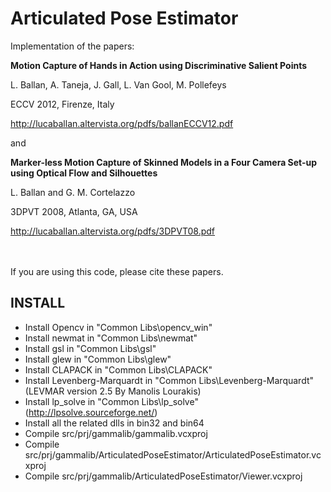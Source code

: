 # Articulated Pose Estimator

Implementation of the papers:
  
**Motion Capture of Hands in Action using Discriminative Salient Points**

L. Ballan, A. Taneja, J. Gall, L. Van Gool, M. Pollefeys

ECCV 2012, Firenze, Italy

http://lucaballan.altervista.org/pdfs/ballanECCV12.pdf


and

**Marker-less Motion Capture of Skinned Models in a Four Camera Set-up using Optical Flow and Silhouettes**

L. Ballan and G. M. Cortelazzo

3DPVT 2008, Atlanta, GA, USA

http://lucaballan.altervista.org/pdfs/3DPVT08.pdf

<BR>
<BR>
If you are using this code, please cite these papers.
<BR>

INSTALL
----
 - Install Opencv in "Common Libs\opencv_win"
 - Install newmat in "Common Libs\newmat"
 - Install gsl in "Common Libs\gsl"
 - Install glew in "Common Libs\glew"
 - Install CLAPACK in "Common Libs\CLAPACK"
 - Install Levenberg-Marquardt in "Common Libs\Levenberg-Marquardt" (LEVMAR version 2.5 By Manolis Lourakis)
 - Install lp_solve in "Common Libs\lp_solve" (http://lpsolve.sourceforge.net/)
 - Install all the related dlls in bin32 and bin64
 - Compile src/prj/gammalib/gammalib.vcxproj
 - Compile src/prj/gammalib/ArticulatedPoseEstimator/ArticulatedPoseEstimator.vcxproj
 - Compile src/prj/gammalib/ArticulatedPoseEstimator/Viewer.vcxproj

